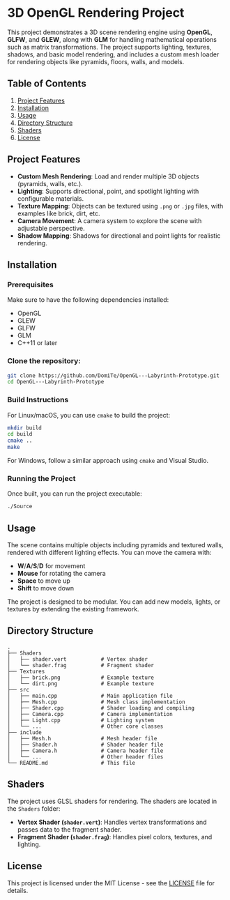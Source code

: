# 3D OpenGL Rendering Project

This project demonstrates a 3D scene rendering engine using **OpenGL**, **GLFW**, and **GLEW**, along with **GLM** for handling mathematical operations such as matrix transformations. The project supports lighting, textures, shadows, and basic model rendering, and includes a custom mesh loader for rendering objects like pyramids, floors, walls, and models.

## Table of Contents
1. [Project Features](#project-features)
2. [Installation](#installation)
3. [Usage](#usage)
4. [Directory Structure](#directory-structure)
5. [Shaders](#shaders)
6. [License](#license)

## Project Features
- **Custom Mesh Rendering**: Load and render multiple 3D objects (pyramids, walls, etc.).
- **Lighting**: Supports directional, point, and spotlight lighting with configurable materials.
- **Texture Mapping**: Objects can be textured using `.png` or `.jpg` files, with examples like brick, dirt, etc.
- **Camera Movement**: A camera system to explore the scene with adjustable perspective.
- **Shadow Mapping**: Shadows for directional and point lights for realistic rendering.

## Installation

### Prerequisites
Make sure to have the following dependencies installed:
- OpenGL
- GLEW
- GLFW
- GLM
- C++11 or later

### Clone the repository:
```bash
git clone https://github.com/DomiTe/OpenGL---Labyrinth-Prototype.git
cd OpenGL---Labyrinth-Prototype
```

### Build Instructions
For Linux/macOS, you can use `cmake` to build the project:

```bash
mkdir build
cd build
cmake ..
make
```

For Windows, follow a similar approach using `cmake` and Visual Studio.

### Running the Project
Once built, you can run the project executable:

```bash
./Source
```

## Usage
The scene contains multiple objects including pyramids and textured walls, rendered with different lighting effects. You can move the camera with:
- **W**/**A**/**S**/**D** for movement
- **Mouse** for rotating the camera
- **Space** to move up
- **Shift** to move down

The project is designed to be modular. You can add new models, lights, or textures by extending the existing framework.

## Directory Structure
```
.
├── Shaders
│   ├── shader.vert           # Vertex shader
│   └── shader.frag           # Fragment shader
├── Textures
│   ├── brick.png             # Example texture
│   └── dirt.png              # Example texture
├── src
│   ├── main.cpp              # Main application file
│   ├── Mesh.cpp              # Mesh class implementation
│   ├── Shader.cpp            # Shader loading and compiling
│   ├── Camera.cpp            # Camera implementation
│   ├── Light.cpp             # Lighting system
│   └── ...                   # Other core classes
├── include
│   ├── Mesh.h                # Mesh header file
│   ├── Shader.h              # Shader header file
│   ├── Camera.h              # Camera header file
│   └── ...                   # Other header files
└── README.md                 # This file
```

## Shaders
The project uses GLSL shaders for rendering. The shaders are located in the `Shaders` folder:
- **Vertex Shader (`shader.vert`)**: Handles vertex transformations and passes data to the fragment shader.
- **Fragment Shader (`shader.frag`)**: Handles pixel colors, textures, and lighting.

## License
This project is licensed under the MIT License - see the [LICENSE](LICENSE) file for details.
